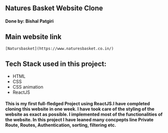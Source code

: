 ## Natures Basket Website Clone
#### Done by: Bishal Patgiri
## Main website link
```
[Natursbasket](https://www.naturesbasket.co.in/)
```
## Tech Stack used in this project:
- HTML
- CSS
- CSS animation
- ReactJS
#### This is my first full-fledged Project using ReactJS.I have completed cloning this website in one week. I have took care of the styling of the website as exact as possible. I implemented most of the functionalities of the website. In this project I have leaned many concpepts line Private Route, Routes, Authentication, sorting, filtering etc.
